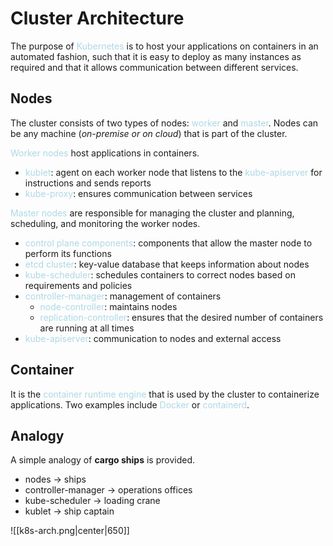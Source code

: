 # Cluster Architecture
The purpose of <span style = "color:lightblue">Kubernetes</span> is to host your applications on containers in an automated fashion, such that it is easy to deploy as many instances as required and that it allows communication between different services.

## Nodes
The cluster consists of two types of nodes: <span style = "color:lightblue">worker</span> and <span style = "color:lightblue">master</span>. Nodes can be any machine (*on-premise or on cloud*) that is part of the cluster.

<span style = "color:lightblue">Worker nodes</span> host applications in containers.
- <span style = "color:lightblue">kublet</span>: agent on each worker node that listens to the <span style = "color:lightblue">kube-apiserver</span> for instructions and sends reports
- <span style = "color:lightblue">kube-proxy</span>: ensures communication between services

<span style = "color:lightblue">Master nodes</span> are responsible for managing the cluster and planning, scheduling, and monitoring the worker nodes.
- <span style = "color:lightblue">control plane components</span>: components that allow the master node to perform its functions
- <span style = "color:lightblue">etcd cluster</span>: key-value database that keeps information about nodes
- <span style = "color:lightblue">kube-scheduler</span>: schedules containers to correct nodes based on requirements and policies
- <span style = "color:lightblue">controller-manager</span>: management of containers
	- <span style = "color:lightblue">node-controller</span>: maintains nodes
	- <span style = "color:lightblue">replication-controller</span>: ensures that the desired number of containers are running at all times
- <span style = "color:lightblue">kube-apiserver</span>: communication to nodes and external access

## Container
It is the <span style = "color:lightblue">container runtime engine</span> that is used by the cluster to containerize applications. Two examples include <span style = "color:lightblue">Docker</span> or <span style = "color:lightblue">containerd</span>.

## Analogy
A simple analogy of **cargo ships** is provided.
- nodes → ships
- controller-manager → operations offices
- kube-scheduler → loading crane
- kublet → ship captain

![[k8s-arch.png|center|650]]